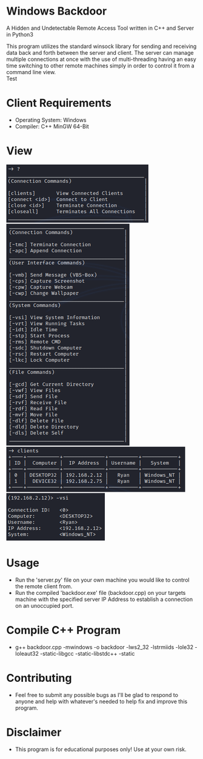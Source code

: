 # Windows Backdoor
A Hidden and Undetectable Remote Access Tool written in C++ and Server in Python3

This program utilizes the standard winsock library for sending and receiving data back and forth between the server and client. The server can manage multiple connections at once with the use of multi-threading having an easy time switching to other remote machines simply in order to control it from a command line view.
<br/>
Test

# Client Requirements
-  Operating System: Windows
-  Compiler: C++ MinGW 64-Bit

# View
![](images/connection_commands.png)<br/>
![](images/commands.png)<br/>
![](images/clients.png)<br/>
![](images/console.png)

# Usage
- Run the 'server.py' file on your own machine you would like to control the remote client from.
- Run the compiled 'backdoor.exe' file (backdoor.cpp) on your targets machine with the specified server IP Address to establish a connection on an unoccupied port.

# Compile C++ Program
- g++ backdoor.cpp -mwindows -o backdoor -lws2_32 -lstrmiids -lole32 -loleaut32 -static-libgcc -static-libstdc++ -static

# Contributing
- Feel free to submit any possible bugs as I'll be glad to respond to anyone and help with whatever's needed to help fix and improve this program.

# Disclaimer
- This program is for educational purposes only! Use at your own risk.
